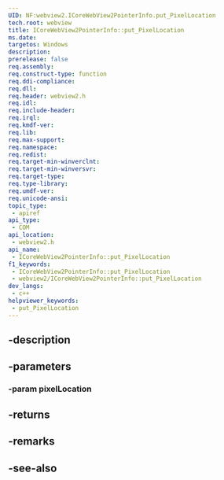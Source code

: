 ```yaml
---
UID: NF:webview2.ICoreWebView2PointerInfo.put_PixelLocation
tech.root: webview
title: ICoreWebView2PointerInfo::put_PixelLocation
ms.date: 
targetos: Windows
description: 
prerelease: false
req.assembly: 
req.construct-type: function
req.ddi-compliance: 
req.dll: 
req.header: webview2.h
req.idl: 
req.include-header: 
req.irql: 
req.kmdf-ver: 
req.lib: 
req.max-support: 
req.namespace: 
req.redist: 
req.target-min-winverclnt: 
req.target-min-winversvr: 
req.target-type: 
req.type-library: 
req.umdf-ver: 
req.unicode-ansi: 
topic_type:
 - apiref
api_type:
 - COM
api_location:
 - webview2.h
api_name:
 - ICoreWebView2PointerInfo::put_PixelLocation
f1_keywords:
 - ICoreWebView2PointerInfo::put_PixelLocation
 - webview2/ICoreWebView2PointerInfo::put_PixelLocation
dev_langs:
 - c++
helpviewer_keywords:
 - put_PixelLocation
---
```


## -description

## -parameters

### -param pixelLocation

## -returns

## -remarks

## -see-also

